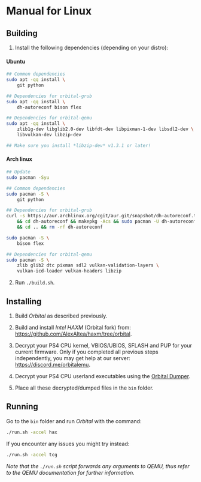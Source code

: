 
# Manual for Linux

## Building

1. Install the following dependencies (depending on your distro):

####  Ubuntu
```bash
## Common dependencies
sudo apt -qq install \
    git python

## Dependencies for orbital-grub
sudo apt -qq install \
    dh-autoreconf bison flex

## Dependencies for orbital-qemu
sudo apt -qq install \
    zlib1g-dev libglib2.0-dev libfdt-dev libpixman-1-dev libsdl2-dev \
    libvulkan-dev libzip-dev

## Make sure you install *libzip-dev* v1.3.1 or later!
```

#### Arch linux
```bash
## Update
sudo pacman -Syu

## Common dependencies
sudo pacman -S \
    git python

## Dependencies for orbital-grub
curl -s https://aur.archlinux.org/cgit/aur.git/snapshot/dh-autoreconf.tar.gz | tar xvz \
    && cd dh-autoreconf && makepkg -Acs && sudo pacman -U dh-autoreconf_19.tar.xz \
    && cd .. && rm -rf dh-autoreconf

sudo pacman -S \
    bison flex

## Dependencies for orbital-qemu
sudo pacman -S \
    zlib glib2 dtc pixman sdl2 vulkan-validation-layers \
    vulkan-icd-loader vulkan-headers libzip
```

2. Run `./build.sh`.


## Installing

1. Build *Orbital* as described previously.

2. Build and install *Intel HAXM* (Orbital fork) from: https://github.com/AlexAltea/haxm/tree/orbital.

3. Decrypt your PS4 CPU kernel, VBIOS/UBIOS, SFLASH and PUP for your current firmware. Only if you completed all previous steps independently, you may get help at our server: https://discord.me/orbitalemu.

4. Decrypt your PS4 CPU userland executables using the [Orbital Dumper](https://github.com/AlexAltea/orbital/tree/master/tools/dumper).

5. Place all these decrypted/dumped files in the `bin` folder.


## Running

Go to the `bin` folder and run *Orbital* with the command:

```bash
./run.sh -accel hax
```

If you encounter any issues you might try instead:

```bash
./run.sh -accel tcg
```
*Note that the `./run.sh` script forwards any arguments to QEMU, thus refer to the QEMU documentation for further information.*
